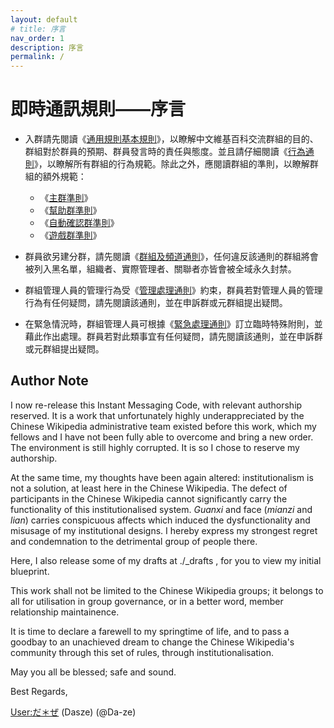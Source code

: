 ```yaml
---
layout: default
# title: 序言
nav_order: 1
description: 序言
permalink: /
---
```


# 即時通訊規則——序言

- 入群請先閱讀《[通用規則基本規則](principles/gcbr)》，以瞭解中文維基百科交流群組的目的、群組對於群員的預期、群員發言時的責任與態度。並且請仔細閱讀《[行為通則](regulations/bgr)》，以瞭解所有群組的行為規範。除此之外，應閱讀群組的準則，以瞭解群組的額外規範：

  - 《[主群準則](rules/main)》
  - 《[幫助群準則](rules/help)》
  - 《[自動確認群準則](rules/autoconfirmed)》
  - 《[遊戲群準則](rules/game)》

- 群員欲另建分群，請先閱讀《[群組及頻道通則](regulations/gacgr)》，任何違反該通則的群組將會被列入黑名單，組織者、實際管理者、關聯者亦皆會被全域永久封禁。
- 群組管理人員的管理行為受《[管理處理通則](regulations/mgr)》約束，群員若對管理人員的管理行為有任何疑問，請先閱讀該通則，並在申訴群或元群組提出疑問。
- 在緊急情況時，群組管理人員可根據《[緊急處理通則](regulations/egr)》訂立臨時特殊附則，並藉此作出處理。群員若對此類事宜有任何疑問，請先閱讀該通則，並在申訴群或元群組提出疑問。

## Author Note

I now re-release this Instant Messaging Code, with relevant authorship reserved. It is a work that unfortunately highly underappreciated by the Chinese Wikipedia administrative team existed before this work, which my fellows and I have not been fully able to overcome and bring a new order. The environment is still highly corrupted. It is so I chose to reserve my authorship.

At the same time, my thoughts have been again altered: institutionalism is not a solution, at least here in the Chinese Wikipedia. The defect of participants in the Chinese Wikipedia cannot significantly carry the functionality of this institutionalised system. *Guanxi* and face (*mianzi* and *lian*) carries conspicuous affects which induced the dysfunctionality and misusage of my institutional designs. I hereby express my strongest regret and condemnation to the detrimental group of people there.

Here, I also release some of my drafts at ./_drafts , for you to view my initial blueprint. 

This work shall not be limited to the Chinese Wikipedia groups; it belongs to all for utilisation in group governance, or in a better word, member relationship maintainence.

It is time to declare a farewell to my springtime of life, and to pass a goodbay to an unachieved dream to change the Chinese Wikipedia's community through this set of rules, through institutionalisation.

May you all be blessed; safe and sound.

Best Regards,

[User:だ＊ぜ](https://meta.wikimedia.org/wiki/User:だ＊ぜ) (Dasze) (@Da-ze)
